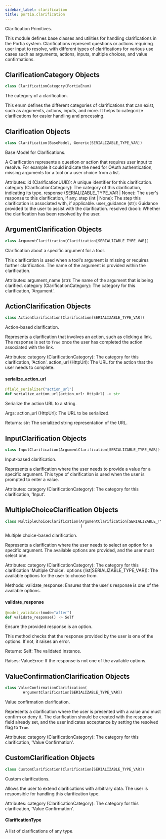 ```yaml
---
sidebar_label: clarification
title: portia.clarification
---
```


Clarification Primitives.

This module defines base classes and utilities for handling clarifications in the Portia system.
Clarifications represent questions or actions requiring user input to resolve, with different types
of clarifications for various use cases such as arguments, actions, inputs, multiple choices,
and value confirmations.

## ClarificationCategory Objects

```python
class ClarificationCategory(PortiaEnum)
```

The category of a clarification.

This enum defines the different categories of clarifications that can exist, such as arguments,
actions, inputs, and more. It helps to categorize clarifications for easier
handling and processing.

## Clarification Objects

```python
class Clarification(BaseModel, Generic[SERIALIZABLE_TYPE_VAR])
```

Base Model for Clarifications.

A Clarification represents a question or action that requires user input to resolve. For example
it could indicate the need for OAuth authentication, missing arguments for a tool
or a user choice from a list.

Attributes:
    id (ClarificationUUID): A unique identifier for this clarification.
    category (ClarificationCategory): The category of this clarification, indicating its type.
    response (SERIALIZABLE_TYPE_VAR | None): The user&#x27;s response to this clarification, if any.
    step (int | None): The step this clarification is associated with, if applicable.
    user_guidance (str): Guidance provided to the user to assist with the clarification.
    resolved (bool): Whether the clarification has been resolved by the user.

## ArgumentClarification Objects

```python
class ArgumentClarification(Clarification[SERIALIZABLE_TYPE_VAR])
```

Clarification about a specific argument for a tool.

This clarification is used when a tool&#x27;s argument is missing or requires further clarification.
The name of the argument is provided within the clarification.

Attributes:
    argument_name (str): The name of the argument that is being clarified.
    category (ClarificationCategory): The category for this clarification, &#x27;Argument&#x27;.

## ActionClarification Objects

```python
class ActionClarification(Clarification[SERIALIZABLE_TYPE_VAR])
```

Action-based clarification.

Represents a clarification that involves an action, such as clicking a link. The response is set
to `True` once the user has completed the action associated with the link.

Attributes:
    category (ClarificationCategory): The category for this clarification, &#x27;Action&#x27;.
    action_url (HttpUrl): The URL for the action that the user needs to complete.

#### serialize\_action\_url

```python
@field_serializer("action_url")
def serialize_action_url(action_url: HttpUrl) -> str
```

Serialize the action URL to a string.

Args:
    action_url (HttpUrl): The URL to be serialized.

Returns:
    str: The serialized string representation of the URL.

## InputClarification Objects

```python
class InputClarification(ArgumentClarification[SERIALIZABLE_TYPE_VAR])
```

Input-based clarification.

Represents a clarification where the user needs to provide a value for a specific argument.
This type of clarification is used when the user is prompted to enter a value.

Attributes:
    category (ClarificationCategory): The category for this clarification, &#x27;Input&#x27;.

## MultipleChoiceClarification Objects

```python
class MultipleChoiceClarification(ArgumentClarification[SERIALIZABLE_TYPE_VAR]
                                  )
```

Multiple choice-based clarification.

Represents a clarification where the user needs to select an option for a specific argument.
The available options are provided, and the user must select one.

Attributes:
    category (ClarificationCategory): The category for this clarification &#x27;Multiple Choice&#x27;.
    options (list[SERIALIZABLE_TYPE_VAR]): The available options for the user to choose from.

Methods:
    validate_response: Ensures that the user&#x27;s response is one of the available options.

#### validate\_response

```python
@model_validator(mode="after")
def validate_response() -> Self
```

Ensure the provided response is an option.

This method checks that the response provided by the user is one of the options. If not,
it raises an error.

Returns:
    Self: The validated instance.

Raises:
    ValueError: If the response is not one of the available options.

## ValueConfirmationClarification Objects

```python
class ValueConfirmationClarification(
        ArgumentClarification[SERIALIZABLE_TYPE_VAR])
```

Value confirmation clarification.

Represents a clarification where the user is presented with a value and must confirm or deny it.
The clarification should be created with the response field already set, and the user indicates
acceptance by setting the resolved flag to `True`.

Attributes:
    category (ClarificationCategory): The category for this clarification, &#x27;Value Confirmation&#x27;.

## CustomClarification Objects

```python
class CustomClarification(Clarification[SERIALIZABLE_TYPE_VAR])
```

Custom clarifications.

Allows the user to extend clarifications with arbitrary data.
The user is responsible for handling this clarification type.

Attributes:
    category (ClarificationCategory): The category for this clarification, &#x27;Value Confirmation&#x27;.

#### ClarificationType

A list of clarifications of any type.

